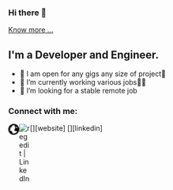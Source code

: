 ### Hi there 👋




[Know more ...](https://elijahohiwerei.netlify.app)

## I'm a Developer and Engineer.

- 🔭 I am open for any gigs any size of project💆
- 🌱 I’m currently working various jobs🏌🏽
- 👯 I’m looking for a stable remote job


### Connect with me:

[<img align="left" alt="elijah" width="22px" src="https://raw.githubusercontent.com/iconic/open-iconic/master/svg/globe.svg" />][website]
[<img align="left" alt="regedit | LinkedIn" width="22px" src="https://cdn.jsdelivr.net/npm/simple-icons@v3/icons/linkedin.svg" />][linkedin]



